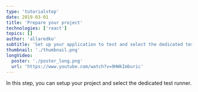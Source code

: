 ```yaml
---
type: 'tutorialstep'
date: 2019-03-01
title: 'Prepare your project'
technologies: ['react']
topics: []
author: 'allaredko'
subtitle: 'Set up your application to test and select the dedicated test runner in the project settings.'
thumbnail: './thumbnail.png'
longVideo:
  poster: './poster_long.png'
  url: 'https://www.youtube.com/watch?v=9HWkImburic'
---
```


In this step, you can setup your project and select the dedicated test runner.



